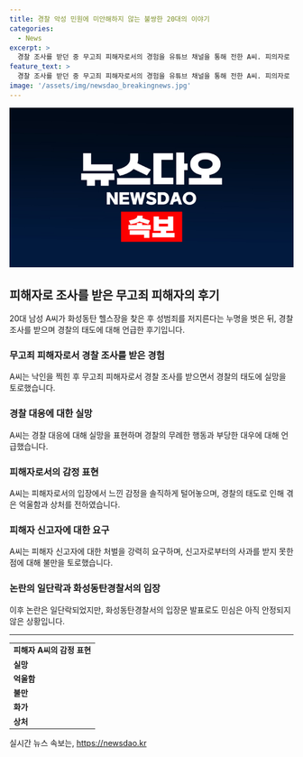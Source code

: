 ```yaml
---
title: 경찰 악성 민원에 미안해하지 않는 불쌍한 20대의 이야기
categories:
  - News
excerpt: >
  경찰 조사를 받던 중 무고죄 피해자로서의 경험을 유튜브 채널을 통해 전한 A씨. 피의자로 여겨졌던 강제추행 혐의와는 달리 경찰의 태도에 실망했다고 전했다. 당시 경찰의 무례한 행동과 사과의 부재에 대해 언급했으며, 특히 한 경찰의 냉담한 태도에 대해 불만을 털었다. 또한, 무고죄 신고자인 B씨에 대한 처벌을 요구하며, 논란의 주요 경위를 설명하고 있다. 이에 대한 화성동탄경찰서의 입장문은 논란을 풀지 못했다. A씨의 이야기는 온라인에서 큰 관심을 끌고 있다.
feature_text: >
  경찰 조사를 받던 중 무고죄 피해자로서의 경험을 유튜브 채널을 통해 전한 A씨. 피의자로 여겨졌던 강제추행 혐의와는 달리 경찰의 태도에 실망했다고 전했다. 당시 경찰의 무례한 행동과 사과의 부재에 대해 언급했으며, 특히 한 경찰의 냉담한 태도에 대해 불만을 털었다. 또한, 무고죄 신고자인 B씨에 대한 처벌을 요구하며, 논란의 주요 경위를 설명하고 있다. 이에 대한 화성동탄경찰서의 입장문은 논란을 풀지 못했다. A씨의 이야기는 온라인에서 큰 관심을 끌고 있다.
image: '/assets/img/newsdao_breakingnews.jpg'
---
```


<p><img src="/assets/img/newsdao_breakingnews.jpg" alt="cryptoinkorea 속보" /></p>

<h2 data-ke-size="size26">피해자로 조사를 받은 무고죄 피해자의 후기</h2>

<p data-ke-size="size16">20대 남성 A씨가 화성동탄 헬스장을 찾은 후 성범죄를 저지른다는 누명을 벗은 뒤, 경찰 조사를 받으며 경찰의 태도에 대해 언급한 후기입니다.</p>

<h3>무고죄 피해자로서 경찰 조사를 받은 경험</h3>

<p data-ke-size="size16">A씨는 낙인을 찍힌 후 무고죄 피해자로서 경찰 조사를 받으면서 경찰의 태도에 실망을 토로했습니다.</p>

<h3>경찰 대응에 대한 실망</h3>

<p data-ke-size="size16">A씨는 경찰 대응에 대해 실망을 표현하며 경찰의 무례한 행동과 부당한 대우에 대해 언급했습니다.</p>

<h3>피해자로서의 감정 표현</h3>

<p data-ke-size="size16">A씨는 피해자로서의 입장에서 느낀 감정을 솔직하게 털어놓으며, 경찰의 태도로 인해 겪은 억울함과 상처를 전하였습니다.</p>

<h3>피해자 신고자에 대한 요구</h3>

<p data-ke-size="size16">A씨는 피해자 신고자에 대한 처벌을 강력히 요구하며, 신고자로부터의 사과를 받지 못한 점에 대해 불만을 토로했습니다.</p>

<h3>논란의 일단락과 화성동탄경찰서의 입장</h3>

<p data-ke-size="size16">이후 논란은 일단락되었지만, 화성동탄경찰서의 입장문 발표로도 민심은 아직 안정되지 않은 상황입니다.</p>

<hr>

<table>
  <tr>
    <td style="text-align: center; height: 17px;"><b>피해자 A씨의 감정 표현</b></td>
  </tr>
  <tr>
    <td><b>실망</b></td>
  </tr>
  <tr>
    <td><b>억울함</b></td>
  </tr>
  <tr>
    <td><b>불만</b></td>
  </tr>
  <tr>
    <td><b>화가</b></td>
  </tr>
  <tr>
    <td><b>상처</b></td>
  </tr>
</table>
실시간 뉴스 속보는, <a href="https://newsdao.kr" rel="dofollow">https://newsdao.kr</a>


